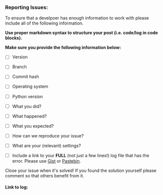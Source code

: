### Reporting Issues:

To ensure that a develpoer has enough information to work with please include all of the following information.

**Use proper markdown syntax to structure your post (i.e. code/log in code blocks).**

**Make sure you provide the following information below:**
- [ ] Version


- [ ] Branch


- [ ] Commit hash


- [ ] Operating system


- [ ] Python version


- [ ] What you did?


- [ ] What happened?


- [ ] What you expected?


- [ ] How can we reproduce your issue?


- [ ] What are your (relevant) settings?


- [ ] Include a link to your **FULL** (not just a few lines!) log file that has the error. Please use [Gist](http://gist.github.com) or [Pastebin](http://pastebin.com/).

Close your issue when it's solved! If you found the solution yourself please comment so that others benefit from it.

#### Link to log: 
